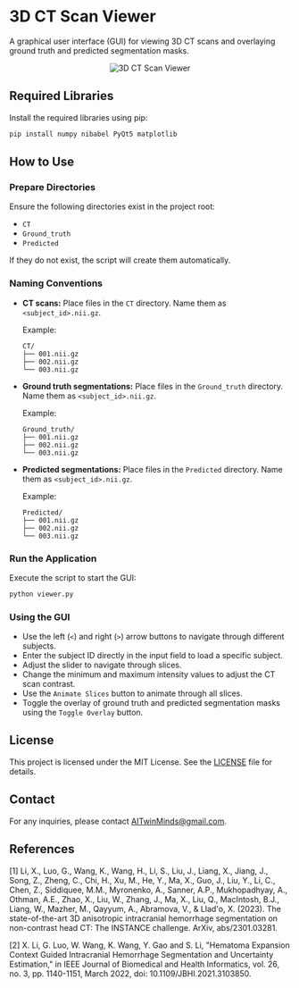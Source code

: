 # 3D CT Scan Viewer

A graphical user interface (GUI) for viewing 3D CT scans and overlaying ground truth and predicted segmentation masks.

<p align="center">
  <img src="https://github.com/AITwinMinds/3D-CT-Scan-Viewer/assets/100919352/218bd145-2e37-4276-9c9e-b3afadff8d7a" alt="3D CT Scan Viewer">
</p>

## Required Libraries

Install the required libraries using pip:

```bash
pip install numpy nibabel PyQt5 matplotlib
```

## How to Use

### Prepare Directories

Ensure the following directories exist in the project root:
- `CT`
- `Ground_truth`
- `Predicted`

If they do not exist, the script will create them automatically.

### Naming Conventions

- **CT scans:** Place files in the `CT` directory. Name them as `<subject_id>.nii.gz`.

  Example:
  ```
  CT/
  ├── 001.nii.gz
  ├── 002.nii.gz
  └── 003.nii.gz
  ```

- **Ground truth segmentations:** Place files in the `Ground_truth` directory. Name them as `<subject_id>.nii.gz`.

  Example:
  ```
  Ground_truth/
  ├── 001.nii.gz
  ├── 002.nii.gz
  └── 003.nii.gz
  ```

- **Predicted segmentations:** Place files in the `Predicted` directory. Name them as `<subject_id>.nii.gz`.

  Example:
  ```
  Predicted/
  ├── 001.nii.gz
  ├── 002.nii.gz
  └── 003.nii.gz
  ```

### Run the Application

Execute the script to start the GUI:

```bash
python viewer.py
```

### Using the GUI

- Use the left (`<`) and right (`>`) arrow buttons to navigate through different subjects.
- Enter the subject ID directly in the input field to load a specific subject.
- Adjust the slider to navigate through slices.
- Change the minimum and maximum intensity values to adjust the CT scan contrast.
- Use the `Animate Slices` button to animate through all slices.
- Toggle the overlay of ground truth and predicted segmentation masks using the `Toggle Overlay` button.

## License

This project is licensed under the MIT License. See the [LICENSE](LICENSE) file for details.

## Contact

For any inquiries, please contact [AITwinMinds@gmail.com](mailto:AITwinMinds@gmail.com).

## References

[1] Li, X., Luo, G., Wang, K., Wang, H., Li, S., Liu, J., Liang, X., Jiang, J., Song, Z., Zheng, C., Chi, H., Xu, M., He, Y., Ma, X., Guo, J., Liu, Y., Li, C., Chen, Z., Siddiquee, M.M., Myronenko, A., Sanner, A.P., Mukhopadhyay, A., Othman, A.E., Zhao, X., Liu, W., Zhang, J., Ma, X., Liu, Q., MacIntosh, B.J., Liang, W., Mazher, M., Qayyum, A., Abramova, V., & Llad'o, X. (2023). The state-of-the-art 3D anisotropic intracranial hemorrhage segmentation on non-contrast head CT: The INSTANCE challenge. ArXiv, abs/2301.03281.

[2] X. Li, G. Luo, W. Wang, K. Wang, Y. Gao and S. Li, "Hematoma Expansion Context Guided Intracranial Hemorrhage Segmentation and Uncertainty Estimation," in IEEE Journal of Biomedical and Health Informatics, vol. 26, no. 3, pp. 1140-1151, March 2022, doi: 10.1109/JBHI.2021.3103850.
